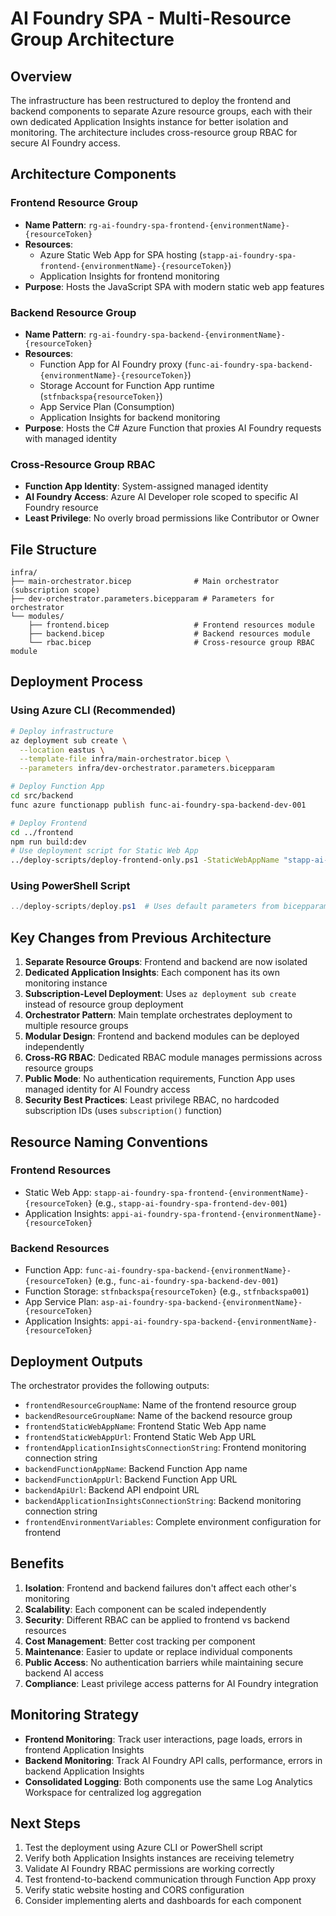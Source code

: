 # AI Foundry SPA - Multi-Resource Group Architecture

## Overview

The infrastructure has been restructured to deploy the frontend and backend components to separate Azure resource groups, each with their own dedicated Application Insights instance for better isolation and monitoring. The architecture includes cross-resource group RBAC for secure AI Foundry access.

## Architecture Components

### Frontend Resource Group
- **Name Pattern**: `rg-ai-foundry-spa-frontend-{environmentName}-{resourceToken}`
- **Resources**:
  - Azure Static Web App for SPA hosting (`stapp-ai-foundry-spa-frontend-{environmentName}-{resourceToken}`)
  - Application Insights for frontend monitoring
- **Purpose**: Hosts the JavaScript SPA with modern static web app features

### Backend Resource Group  
- **Name Pattern**: `rg-ai-foundry-spa-backend-{environmentName}-{resourceToken}`
- **Resources**:
  - Function App for AI Foundry proxy (`func-ai-foundry-spa-backend-{environmentName}-{resourceToken}`)
  - Storage Account for Function App runtime (`stfnbackspa{resourceToken}`)
  - App Service Plan (Consumption)
  - Application Insights for backend monitoring
- **Purpose**: Hosts the C# Azure Function that proxies AI Foundry requests with managed identity

### Cross-Resource Group RBAC
- **Function App Identity**: System-assigned managed identity
- **AI Foundry Access**: Azure AI Developer role scoped to specific AI Foundry resource
- **Least Privilege**: No overly broad permissions like Contributor or Owner

## File Structure

```
infra/
├── main-orchestrator.bicep              # Main orchestrator (subscription scope)
├── dev-orchestrator.parameters.bicepparam # Parameters for orchestrator
└── modules/
    ├── frontend.bicep                   # Frontend resources module
    ├── backend.bicep                    # Backend resources module
    └── rbac.bicep                       # Cross-resource group RBAC module
```

## Deployment Process

### Using Azure CLI (Recommended)
```bash
# Deploy infrastructure
az deployment sub create \
  --location eastus \
  --template-file infra/main-orchestrator.bicep \
  --parameters infra/dev-orchestrator.parameters.bicepparam

# Deploy Function App
cd src/backend
func azure functionapp publish func-ai-foundry-spa-backend-dev-001

# Deploy Frontend
cd ../frontend
npm run build:dev
# Use deployment script for Static Web App
../deploy-scripts/deploy-frontend-only.ps1 -StaticWebAppName "stapp-ai-foundry-spa-frontend-dev-001"
```

### Using PowerShell Script
```powershell
../deploy-scripts/deploy.ps1  # Uses default parameters from bicepparam file
```

## Key Changes from Previous Architecture

1. **Separate Resource Groups**: Frontend and backend are now isolated
2. **Dedicated Application Insights**: Each component has its own monitoring instance
3. **Subscription-Level Deployment**: Uses `az deployment sub create` instead of resource group deployment
4. **Orchestrator Pattern**: Main template orchestrates deployment to multiple resource groups
5. **Modular Design**: Frontend and backend modules can be deployed independently
6. **Cross-RG RBAC**: Dedicated RBAC module manages permissions across resource groups
7. **Public Mode**: No authentication requirements, Function App uses managed identity for AI Foundry access
8. **Security Best Practices**: Least privilege RBAC, no hardcoded subscription IDs (uses `subscription()` function)

## Resource Naming Conventions

### Frontend Resources
- Static Web App: `stapp-ai-foundry-spa-frontend-{environmentName}-{resourceToken}` (e.g., `stapp-ai-foundry-spa-frontend-dev-001`)
- Application Insights: `appi-ai-foundry-spa-frontend-{environmentName}-{resourceToken}`

### Backend Resources
- Function App: `func-ai-foundry-spa-backend-{environmentName}-{resourceToken}` (e.g., `func-ai-foundry-spa-backend-dev-001`)
- Function Storage: `stfnbackspa{resourceToken}` (e.g., `stfnbackspa001`)
- App Service Plan: `asp-ai-foundry-spa-backend-{environmentName}-{resourceToken}`
- Application Insights: `appi-ai-foundry-spa-backend-{environmentName}-{resourceToken}`

## Deployment Outputs

The orchestrator provides the following outputs:

- `frontendResourceGroupName`: Name of the frontend resource group
- `backendResourceGroupName`: Name of the backend resource group
- `frontendStaticWebAppName`: Frontend Static Web App name
- `frontendStaticWebAppUrl`: Frontend Static Web App URL
- `frontendApplicationInsightsConnectionString`: Frontend monitoring connection string
- `backendFunctionAppName`: Backend Function App name
- `backendFunctionAppUrl`: Backend Function App URL
- `backendApiUrl`: Backend API endpoint URL
- `backendApplicationInsightsConnectionString`: Backend monitoring connection string
- `frontendEnvironmentVariables`: Complete environment configuration for frontend

## Benefits

1. **Isolation**: Frontend and backend failures don't affect each other's monitoring
2. **Scalability**: Each component can be scaled independently
3. **Security**: Different RBAC can be applied to frontend vs backend resources
4. **Cost Management**: Better cost tracking per component
5. **Maintenance**: Easier to update or replace individual components
6. **Public Access**: No authentication barriers while maintaining secure backend AI access
7. **Compliance**: Least privilege access patterns for AI Foundry integration

## Monitoring Strategy

- **Frontend Monitoring**: Track user interactions, page loads, errors in frontend Application Insights
- **Backend Monitoring**: Track AI Foundry API calls, performance, errors in backend Application Insights
- **Consolidated Logging**: Both components use the same Log Analytics Workspace for centralized log aggregation

## Next Steps

1. Test the deployment using Azure CLI or PowerShell script
2. Verify both Application Insights instances are receiving telemetry
3. Validate AI Foundry RBAC permissions are working correctly
4. Test frontend-to-backend communication through Function App proxy
5. Verify static website hosting and CORS configuration
6. Consider implementing alerts and dashboards for each component
